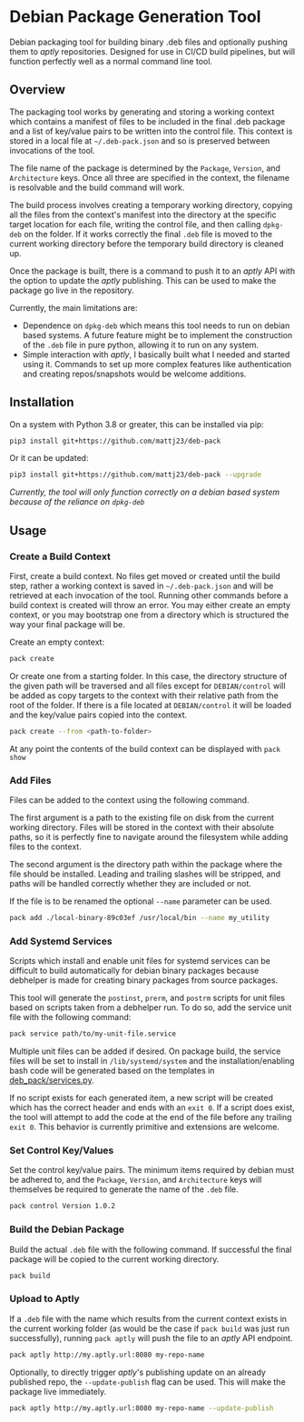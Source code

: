 # Debian Package Generation Tool

Debian packaging tool for building binary .deb files and optionally pushing them to *aptly* repositories. Designed for use in CI/CD build pipelines, but will function perfectly well as a normal command line tool.

## Overview

The packaging tool works by generating and storing a working context which contains a manifest of files to be included in the final .deb package and a list of key/value pairs to be written into the control file.  This context is stored in a local file at `~/.deb-pack.json` and so is preserved between invocations of the tool.

The file name of the package is determined by the `Package`, `Version`, and `Architecture` keys.  Once all three are specified in the context, the filename is resolvable and the build command will work.

The build process involves creating a temporary working directory, copying all the files from the context's manifest into the directory at the specific target location for each file, writing the control file, and then calling `dpkg-deb` on the folder. If it works correctly the final `.deb` file is moved to the current working directory before the temporary build directory is cleaned up.

Once the package is built, there is a command to push it to an *aptly* API with the option to update the *aptly* publishing.  This can be used to make the package go live in the repository.

Currently, the main limitations are:

* Dependence on `dpkg-deb` which means this tool needs to run on debian based systems. A future feature might be to implement the construction of the `.deb` file in pure python, allowing it to run on any system.
* Simple interaction with *aptly*, I basically built what I needed and started using it. Commands to set up more complex features like authentication and creating repos/snapshots would be welcome additions.

## Installation

On a system with Python 3.8 or greater, this can be installed via pip:

```bash
pip3 install git+https://github.com/mattj23/deb-pack
```

Or it can be updated:

```bash
pip3 install git+https://github.com/mattj23/deb-pack --upgrade
```

*Currently, the tool will only function correctly on a debian based system because of the reliance on `dpkg-deb`*

## Usage

### Create a Build Context

First, create a build context.  No files get moved or created until the build step, rather a working context is saved in `~/.deb-pack.json` and will be retrieved at each invocation of the tool.  Running other commands before a build context is created will throw an error.  You may either create an empty context, or you may bootstrap one from a directory which is structured the way your final package will be.

Create an empty context:

```bash
pack create
```

Or create one from a starting folder.  In this case, the directory structure of the given path will be traversed and all files except for `DEBIAN/control` will be added as copy targets to the context with their relative path from the root of the folder.  If there is a file located at `DEBIAN/control` it will be loaded and the key/value pairs copied into the context.

```bash
pack create --from <path-to-folder>
```

At any point the contents of the build context can be displayed with `pack show`

### Add Files

Files can be added to the context using the following command.  

The first argument is a path to the existing file on disk from the current working directory. Files will be stored in the context with their absolute paths, so it is perfectly fine to navigate around the filesystem while adding files to the context.

The second argument is the directory path within the package where the file should be installed.  Leading and trailing slashes will be stripped, and paths will be handled correctly whether they are included or not.

If the file is to be renamed the optional `--name` parameter can be used.

```bash
pack add ./local-binary-89c03ef /usr/local/bin --name my_utility
```

### Add Systemd Services

Scripts which install and enable unit files for systemd services can be difficult to build automatically for debian binary packages because debhelper is made for creating binary packages from source packages.

This tool will generate the `postinst`, `prerm`, and `postrm` scripts for unit files based on scripts taken from a debhelper run.  To do so, add the service unit file with the following command:

```bash
pack service path/to/my-unit-file.service
```

Multiple unit files can be added if desired. On package build, the service files will be set to install in `/lib/systemd/system` and the installation/enabling bash code will be generated based on the templates in [deb_pack/services.py](./deb_pack/services.py).

If no script exists for each generated item, a new script will be created which has the correct header and ends with an `exit 0`.  If a script does exist, the tool will attempt to add the code at the end of the file before any trailing `exit 0`. This behavior is currently primitive and extensions are welcome.

### Set Control Key/Values

Set the control key/value pairs. The minimum items required by debian must be adhered to, and the `Package`, `Version`, and `Architecture` keys will themselves be required to generate the name of the `.deb` file.

```bash
pack control Version 1.0.2
```

### Build the Debian Package

Build the actual `.deb` file with the following command.  If successful the final package will be copied to the current working directory.

```bash
pack build
```

### Upload to Aptly

If a `.deb` file with the name which results from the current context exists in the current working folder (as would be the case if `pack build` was just run successfully), running `pack aptly` will push the file to an *aptly* API endpoint.  

```bash
pack aptly http://my.aptly.url:8080 my-repo-name
```

Optionally, to directly trigger *aptly*'s publishing update on an already published repo, the `--update-publish` flag can be used.  This will make the package live immediately.

```bash
pack aptly http://my.aptly.url:8080 my-repo-name --update-publish
```
